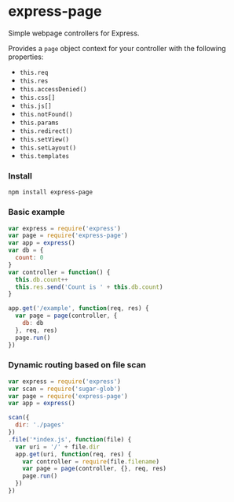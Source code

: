 # express-page

Simple webpage controllers for Express.

Provides a `page` object context for your controller with the
following properties:

- `this.req`
- `this.res`
- `this.accessDenied()`
- `this.css[]`
- `this.js[]`
- `this.notFound()`
- `this.params`
- `this.redirect()`
- `this.setView()`
- `this.setLayout()`
- `this.templates`


### Install

```
npm install express-page
```

### Basic example
```js
var express = require('express')
var page = require('express-page')
var app = express()
var db = {
  count: 0
}
var controller = function() {
  this.db.count++
  this.res.send('Count is ' + this.db.count)
}

app.get('/example', function(req, res) {
  var page = page(controller, {
    db: db
  }, req, res)
  page.run()
})
```

### Dynamic routing based on file scan
```js
var express = require('express')
var scan = require('sugar-glob')
var page = require('express-page')
var app = express()

scan({
  dir: './pages'
})
.file('*index.js', function(file) {
  var uri = '/' + file.dir
  app.get(uri, function(req, res) {
    var controller = require(file.filename)
    var page = page(controller, {}, req, res)
    page.run()
  })
})

```



